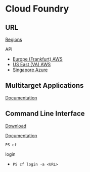 # Cloud Foundry

## URL

[Regions](https://help.sap.com/docs/BTP/65de2977205c403bbc107264b8eccf4b/350356d1dc314d3199dca15bd2ab9b0e.html#loiof344a57233d34199b2123b9620d0bb41)

API
- [Europe (Frankfurt) AWS](https://api.cf.eu10.hana.ondemand.com)
- [US East (VA) AWS](https://api.cf.us10.hana.ondemand.com) 
- [Singapore Azure](https://api.cf.ap21.hana.ondemand.com)

## Multitarget Applications

[Documentation](https://help.sap.com/docs/BTP/65de2977205c403bbc107264b8eccf4b/d04fc0e2ad894545aebfd7126384307c.html?version=Cloud)

## Command Line Interface

[Download](https://github.com/cloudfoundry/cli/wiki/V8-CLI-Installation-Guide)

[Documentation](https://docs.cloudfoundry.org/cf-cli/getting-started.html)

`PS cf`

login
- `PS cf login -a <URL>`